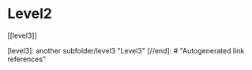 # Level2

[[level3]]

[//begin]: # "Autogenerated link references for markdown compatibility"
[level3]: another subfolder/level3 "Level3"
[//end]: # "Autogenerated link references"
